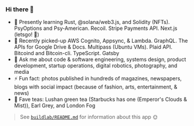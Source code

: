 ### Hi there 👋

- 🌱 Presently learning Rust, @solana/web3.js, and Solidity (NFTs). PsyOptions and Psy-American. Recoil. Stripe Payments API. Next.js (letsgo! 🚀)
- 🌳 Recently picked-up AWS Cognito, Appsync, & Lambda. GraphQL. The APIs for Google Drive & Docs. Multipass (Ubuntu VMs). Plaid API. Bitcoind and Bitcoin-cli. TypeScript. Gatsby
- 💬 Ask me about code & software engineering, systems design, product development, startup operations, digital robotics, photography, and media
- ⚡ Fun fact: photos published in hundreds of magazines, newspapers, blogs with social impact (because of fashion, arts, entertainment, & news)
- 🍵 Fave teas: Lushan green tea (Starbucks has one (Emperor's Clouds & Mist)), Earl Grey, and London Fog

> See [`buildlab/README.md`](https://github.com/jasonhargrove/jasonhargrove/blob/main/buildlab/README.md) for information about this app 🌞
